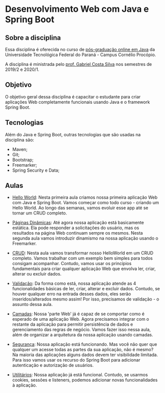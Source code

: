 # Desenvolvimento Web com Java e Spring Boot

## Sobre a disciplina
Essa disciplina é oferecida no curso de [pós-graduação online em Java](http://pos-graduacao-ead.cp.utfpr.edu.br/java/) da Universidade Tecnológica Federal do Paraná - Campus Cornélio Procópio.

A disciplina é ministrada pelo [prof. Gabriel Costa Silva](https://gabrielcostasilva.github.io/personal-website/) nos semestres de 2019/2 e 2020/1.

## Objetivo
O objetivo geral dessa disciplina é capacitar o estudante para criar aplicações Web completamente funcionais usando Java e o framework Spring Boot. 

## Tecnologias
Além do Java e Spring Boot, outras tecnologias que são usadas na disciplina são:
- Maven;
- Git;
- Bootstrap;
- Freemarker;
- Spring Security e Data;

## Aulas
- [Hello World](./hello-world/): Nesta primeira aula criamos nossa primeira aplicação Web com Java e Spring Boot. Vamos começar como todo curso - criando um Hello World. Ao longo das semanas, vamos evoluir esse app até se tornar um CRUD completo.

- [Páginas Dinâmicas](./paginas-dinamicas/): Até agora nossa aplicação está basicamente estática. Ela pode responder a solicitações do usuário, mas os resultados na página Web continuam sempre os mesmos. Nesta segunda aula vamos introduzir dinamismo na nossa aplicação usando o Freemarker.

- [CRUD](./crud): Nesta aula vamos transformar nosso HelloWorld em um CRUD completo. Vamos trabalhar com um exemplo bem simples para todos consigam acompanhar. Contudo, vamos usar os princípios fundamentais para criar qualquer aplicação Web que envolva ler, criar, alterar ou excluir dados.

- [Validação](./validacao): Da forma como está, nossa aplicação atende as 4 funcionalidades básicas de ler, criar, alterar e excluir dados. Contudo, se houver qualquer erro na entrada desses dados, eles serão inseridos/alterados mesmo assim! Por isso, precisamos de validação - o assunto dessa aula.

- [Camadas](./camadas): Nossa 'parte Web' já é capaz de se comportar como é esperado de uma aplicação Web. Agora precisamos integrar com o restante da aplicação para permitir persistência de dados e gerenciamento das regras de negócio. Vamos fazer isso nessa aula, além de organizar a arquitetura da nossa aplicação usando camadas.

- [Segurança](./seguranca): Nossa aplicação está funcionando. Mas você não quer que qualquer um acesse todas as partes da sua aplicação, não é mesmo? Na maioria das aplicações alguns dados devem ter visibilidade limitada. Para isso vamos usar os recurso do Spring Boot para adicionar autenticação e autorização de usuários.

- [Utilitários](./misc): Nossa aplicação já está funcional. Contudo, se usarmos cookies, sessões e listeners, podemos adicionar novas funcionalidades à aplicação.
